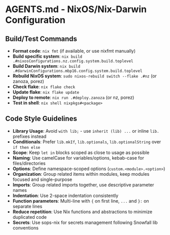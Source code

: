 # AGENTS.md - NixOS/Nix-Darwin Configuration

## Build/Test Commands
- **Format code**: `nix fmt` (if available, or use nixfmt manually)
- **Build specific system**: `nix build .#nixosConfigurations.nz.config.system.build.toplevel`
- **Build Darwin system**: `nix build .#darwinConfigurations.mbp16.config.system.build.toplevel`
- **Rebuild NixOS system**: `sudo nixos-rebuild switch --flake .#nz` (or zanoza, porez)
- **Check flake**: `nix flake check`
- **Update flake**: `nix flake update`
- **Deploy to remote**: `nix run .#deploy.zanoza` (or nz, porez)
- **Test in shell**: `nix shell nixpkgs#<package>`

## Code Style Guidelines
- **Library Usage**: Avoid `with lib;` - use `inherit (lib) ...` or inline `lib.` prefixes instead
- **Conditionals**: Prefer `lib.mkIf`, `lib.optionals`, `lib.optionalString` over `if then else`
- **Scope**: Keep `let in` blocks scoped as close to usage as possible
- **Naming**: Use camelCase for variables/options, kebab-case for files/directories
- **Options**: Define namespace-scoped options (`custom.<module>.<option>`)
- **Organization**: Group related items within modules, keep modules focused and single-purpose
- **Imports**: Group related imports together, use descriptive parameter names
- **Indentation**: Use 2-space indentation consistently
- **Function parameters**: Multi-line with `{` on first line, `...` and `}:` on separate lines
- **Reduce repetition**: Use Nix functions and abstractions to minimize duplicated code
- **Secrets**: Use sops-nix for secrets management following Snowfall lib conventions
